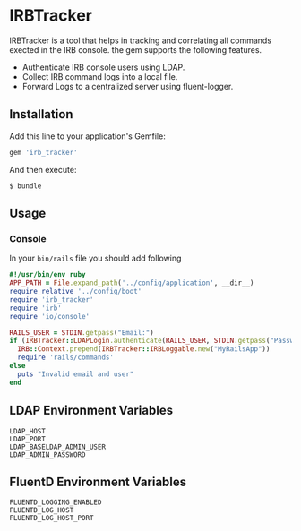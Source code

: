 # IRBTracker

IRBTracker is a tool that helps in tracking and correlating all commands exected in the IRB console. the gem supports the following features. 

- Authenticate IRB console users using LDAP.
- Collect IRB command logs into a local file.
- Forward Logs to a centralized server using fluent-logger.


## Installation

Add this line to your application's Gemfile:

```ruby
gem 'irb_tracker'
```

And then execute:

    $ bundle

## Usage

### Console

In your `bin/rails` file you should add following

```ruby
#!/usr/bin/env ruby
APP_PATH = File.expand_path('../config/application', __dir__)
require_relative '../config/boot'
require 'irb_tracker'
require 'irb'
require 'io/console'

RAILS_USER = STDIN.getpass("Email:")
if (IRBTracker::LDAPLogin.authenticate(RAILS_USER, STDIN.getpass("Password:")))
  IRB::Context.prepend(IRBTracker::IRBLoggable.new("MyRailsApp"))
  require 'rails/commands'
else
  puts "Invalid email and user"
end

```

## LDAP Environment Variables
```
LDAP_HOST
LDAP_PORT
LDAP_BASELDAP_ADMIN_USER
LDAP_ADMIN_PASSWORD
```

## FluentD Environment Variables
```
FLUENTD_LOGGING_ENABLED
FLUENTD_LOG_HOST
FLUENTD_LOG_HOST_PORT
```
